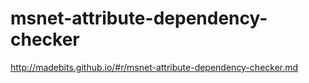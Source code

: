 msnet-attribute-dependency-checker
==================================

http://madebits.github.io/#r/msnet-attribute-dependency-checker.md
